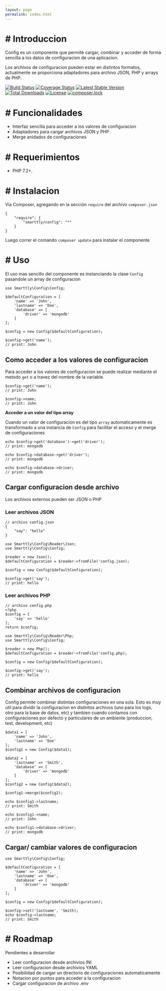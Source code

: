 ```yaml
---
layout: page
permalink: index.html
---
```


# <a name="introduccion">\#</a> Introduccion

Config es un componente que permite cargar, combinar y acceder de forma sencilla a los datos de configuracion de una aplicacion.

Los archivos de configuracion pueden estar en distintos formatos, actualmente se proporciona adaptadores para archivo JSON, PHP y arrays de PHP.

[![Build Status](https://travis-ci.org/mostofreddy/smarttly_config.svg?branch=master)](https://travis-ci.org/mostofreddy/smarttly_config)
[![Coverage Status](https://coveralls.io/repos/github/mostofreddy/smarttly_config/badge.svg?branch=master)](https://coveralls.io/github/mostofreddy/smarttly_config?branch=master)
[![Latest Stable Version](https://poser.pugx.org/smarttly/config/v/stable)](https://packagist.org/packages/smarttly/config)
[![Total Downloads](https://poser.pugx.org/smarttly/config/downloads)](https://packagist.org/packages/smarttly/config)
[![License](https://poser.pugx.org/smarttly/config/license)](https://packagist.org/packages/smarttly/config)
[![composer.lock](https://poser.pugx.org/smarttly/config/composerlock)](https://packagist.org/packages/smarttly/config)

# <a name="funcionalidades">\#</a> Funcionalidades

* Interfaz sencilla para acceder a los valores de configuracion
* Adaptadores para cargar archivos JSON y PHP
* Merge anidados de configuraciones

# <a name="requerimientos">\#</a> Requerimientos

* PHP 7.2+.

# <a name="instalacion">\#</a> Instalacion

Via Composer, agregando en la sección `require` del archivo `composer.json`

```
{
    "require": {
        "smarttly/config": "*"
    }
}
```

Luego correr el comando `composer update` para instalar el componente


# <a name="uso">\#</a> Uso

El uso mas sencillo del componente es instanciando la clase `Config` pasandole un array de configuracion

```
use Smarttly\Config\Config;

$defaultConfiguration = [
    'name' => 'John',
    'lastname' => 'Doe',
    'database' => [
        'driver' => 'mongodb'
    ]
];

$config = new Config($defaultConfiguration);

$config->get('name');
// print: John
```

## Como acceder a los valores de configuracion

Para acceder a los valores de configuracion se puede realizar mediante el metodo `get` o a travez del nombre de la variable.

```
$config->get('name');
// print: John

$config->name;
// print: John
```

**Acceder a un valor del tipo array**

Cuando un valor de configuracion es del tipo `array` automaticamente es transformado a una instancia de `Config` para facilitar el acceso y el merge de configuraciones

```
echo $config->get('database')->get('driver');
// print: mongodb

echo $config->database->get('driver');
// print: mongodb

echo $config->database->driver;
// print: mongodb
```

## Cargar configuracion desde archivo

Los archivos externos pueden ser JSON o PHP

### Leer archivos JSON

```
// archivo config.json
{
    "say": "hello"
}
```

```
use Smarttly\Config\Reader\Json;
use Smarttly\Config\Config;

$reader = new Json();
$defaultConfiguration = $reader->fromFile('config.json);

$config = new Config($defaultConfiguration);

$config->get('say');
// print: hello
```

### Leer archivos PHP

```
// archivo config.php
<?php
$config = [
    'say' => 'hello'
];
return $config;
```

```
use Smarttly\Config\Reader\Php;
use Smarttly\Config\Config;

$reader = new Php();
$defaultConfiguration = $reader->fromFile('config.php);

$config = new Config($defaultConfiguration);

$config->get('say');
// print: hello
```

## Combinar archivos de configuracion

Config permite combinar distintas configuraciones en una sola. Esto es muy util para dividir la configuracion en distintos archivos (uno para los logs, otro para la base de datos, etc) y tambien cuando contamos con configuraciones por defecto y particulares de un ambiente (produccion, test, development, etc)

```
$data1 = [
    'name' => 'John',
    'lastname' => 'Doe'
];
$config1 = new Config($data1);

$data2 = [
    'lastname' => 'Smith',
    'database' => [
        'driver' => 'mongodb'
    ]
];
$config2 = new Config($data2);

$config1->merge($config2);

echo $config1->lastname;
// print: Smith

echo $config1->name;
// print: John

echo $config1->database->driver;
// print: mongodb
```

## Cargar/ cambiar valores de configuracion

```
use Smarttly\Config\Config;

$defaultConfiguration = [
    'name' => 'John',
    'lastname' => 'Doe',
    'database' => [
        'driver' => 'mongodb'
    ]
];

$config = new Config($defaultConfiguration);

$config->set('lastname', 'Smith);
echo $config->lastname;
// print: Smith
```

# <a name="roadmap">\#</a> Roadmap

Pendientes a desarrollar

* Leer configuracion desde archivios INI
* Leer configuracion desde archivios YAML
* Posibilidad de cargar un directorio de configuraciones automaticamente
* Notacion por puntos para acceder a la configuracion
* Cargar configuracion de archivo .env

<br/>
